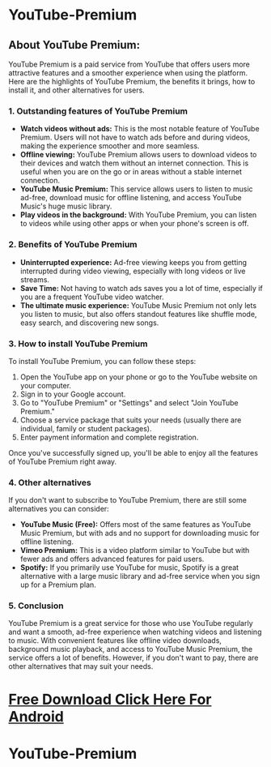 # YouTube-Premium
## **About YouTube Premium:**

YouTube Premium is a paid service from YouTube that offers users more attractive features and a smoother experience when using the platform. Here are the highlights of YouTube Premium, the benefits it brings, how to install it, and other alternatives for users.
### 1. **Outstanding features of YouTube Premium**
- **Watch videos without ads:** This is the most notable feature of YouTube Premium. Users will not have to watch ads before and during videos, making the experience smoother and more seamless.
- **Offline viewing:** YouTube Premium allows users to download videos to their devices and watch them without an internet connection. This is useful when you are on the go or in areas without a stable internet connection.
- **YouTube Music Premium:** This service allows users to listen to music ad-free, download music for offline listening, and access YouTube Music's huge music library.
- **Play videos in the background:** With YouTube Premium, you can listen to videos while using other apps or when your phone's screen is off.
### 2. **Benefits of YouTube Premium**
- **Uninterrupted experience:** Ad-free viewing keeps you from getting interrupted during video viewing, especially with long videos or live streams.
- **Save Time:** Not having to watch ads saves you a lot of time, especially if you are a frequent YouTube video watcher.
- **The ultimate music experience:** YouTube Music Premium not only lets you listen to music, but also offers standout features like shuffle mode, easy search, and discovering new songs.
### 3. **How to install YouTube Premium**
To install YouTube Premium, you can follow these steps:

1. Open the YouTube app on your phone or go to the YouTube website on your computer.
2. Sign in to your Google account.
3. Go to "YouTube Premium" or "Settings" and select "Join YouTube Premium."
4. Choose a service package that suits your needs (usually there are individual, family or student packages).
5. Enter payment information and complete registration.

Once you've successfully signed up, you'll be able to enjoy all the features of YouTube Premium right away.
### 4. **Other alternatives**
If you don't want to subscribe to YouTube Premium, there are still some alternatives you can consider:
- **YouTube Music (Free):** Offers most of the same features as YouTube Music Premium, but with ads and no support for downloading music for offline listening.
- **Vimeo Premium:** This is a video platform similar to YouTube but with fewer ads and offers advanced features for paid users.
- **Spotify:** If you primarily use YouTube for music, Spotify is a great alternative with a large music library and ad-free service when you sign up for a Premium plan.
### 5. **Conclusion**
YouTube Premium is a great service for those who use YouTube regularly and want a smooth, ad-free experience when watching videos and listening to music. With convenient features like offline video downloads, background music playback, and access to YouTube Music Premium, the service offers a lot of benefits. However, if you don't want to pay, there are other alternatives that may suit your needs.

# **[Free Download Click Here For Android](https://modhkt.com/apps/youtube-premium/)**

# YouTube-Premium
